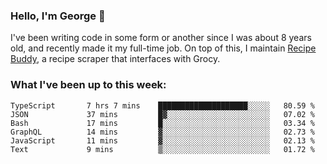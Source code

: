 ### Hello, I'm George 👋

I've been writing code in some form or another since I was about 8 years old, and recently made it my full-time job. On top of this, I maintain [Recipe Buddy](https://github.com/georgegebbett/recipe-buddy), a recipe scraper that interfaces with Grocy.  

<!--
**georgegebbett/georgegebbett** is a ✨ _special_ ✨ repository because its `README.md` (this file) appears on your GitHub profile.

Here are some ideas to get you started:

- 🔭 I’m currently working on ...
- 🌱 I’m currently learning ...
- 👯 I’m looking to collaborate on ...
- 🤔 I’m looking for help with ...
- 💬 Ask me about ...
- 📫 How to reach me: ...
- 😄 Pronouns: ...
- ⚡ Fun fact: ...
-->

### What I've been up to this week:
<!--START_SECTION:waka-->

```text
TypeScript       7 hrs 7 mins    ████████████████████░░░░░   80.59 %
JSON             37 mins         █▓░░░░░░░░░░░░░░░░░░░░░░░   07.02 %
Bash             17 mins         █░░░░░░░░░░░░░░░░░░░░░░░░   03.34 %
GraphQL          14 mins         ▓░░░░░░░░░░░░░░░░░░░░░░░░   02.73 %
JavaScript       11 mins         ▓░░░░░░░░░░░░░░░░░░░░░░░░   02.13 %
Text             9 mins          ▒░░░░░░░░░░░░░░░░░░░░░░░░   01.72 %
```

<!--END_SECTION:waka-->
